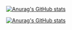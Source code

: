 [![Anurag's GitHub stats](https://github-readme-stats.vercel.app/api?username=kealist)](https://github.com/anuraghazra/github-readme-stats)

[![Anurag's GitHub stats](https://github-readme-stats.vercel.app/api?username=kealist)](https://github.com/anuraghazra/github-readme-stats)

<!--
**kealist/kealist** is a ✨ _special_ ✨ repository because its `README.md` (this file) appears on your GitHub profile.

Here are some ideas to get you started:

- 🔭 I’m currently working on ...
- 🌱 I’m currently learning ...
- 👯 I’m looking to collaborate on ...
- 🤔 I’m looking for help with ...
- 💬 Ask me about ...
- 📫 How to reach me: ...
- 😄 Pronouns: ...
- ⚡ Fun fact: ...
-->
